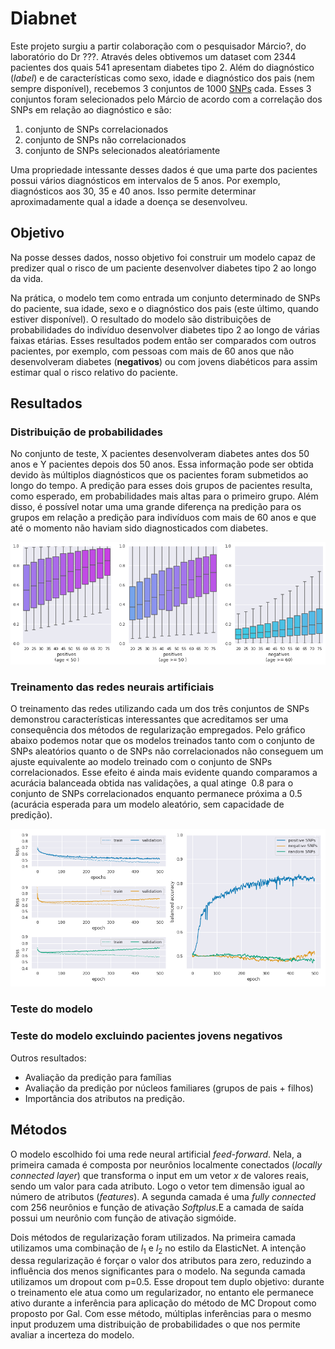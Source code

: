 # Diabnet

Este projeto surgiu a partir colaboração com o pesquisador Márcio?, do laboratório do Dr ???. Através deles obtivemos um dataset com 2344 pacientes dos quais 541 apresentam diabetes tipo 2. Além do diagnóstico (_label_) e de características como sexo, idade e diagnóstico dos pais (nem sempre disponível), recebemos 3 conjuntos de 1000 [SNPs](https://pt.wikipedia.org/wiki/Polimorfismo_de_nucleot%C3%ADdeo_%C3%BAnico) cada. Esses 3 conjuntos foram selecionados pelo Márcio de acordo com a correlação dos SNPs em relação ao diagnóstico e são:

1. conjunto de SNPs correlacionados
2. conjunto de SNPs não correlacionados
3. conjunto de SNPs selecionados aleatóriamente

Uma propriedade intessante desses dados é que uma parte dos pacientes possui vários diagnósticos em intervalos de 5 anos. Por exemplo, diagnósticos aos 30, 35 e 40 anos. Isso permite determinar aproximadamente qual a idade a doença se desenvolveu.

## Objetivo

Na posse desses dados, nosso objetivo foi construir um modelo capaz de predizer qual o risco de um paciente desenvolver diabetes tipo 2 ao longo da vida. 

Na prática, o modelo tem como entrada um conjunto determinado de SNPs do paciente, sua idade, sexo e o diagnóstico dos pais (este último, quando estiver disponível). O resultado do modelo são distribuições de probabilidades do indivíduo desenvolver diabetes tipo 2 ao longo de várias faixas etárias. Esses resultados podem então ser comparados com outros pacientes, por exemplo, com pessoas com mais de 60 anos que não desenvolveram diabetes (**negativos**) ou com jovens diabéticos para assim estimar qual o risco relativo do paciente.

## Resultados

### Distribuição de probabilidades

No conjunto de teste, X pacientes desenvolveram diabetes antes dos 50 anos e Y pacientes depois dos 50 anos. Essa informação pode ser obtida devido às múltiplos diagnósticos que os pacientes foram submetidos ao longo do tempo. A predição para esses dois grupos de pacientes resulta, como esperado, em probabilidades mais altas para o primeiro grupo. Além disso, é possível notar uma uma grande diferença na predição para os grupos em relação a predição para indivíduos com mais de 60 anos e que até o momento não haviam sido diagnosticados com diabetes. 

![distribuicao](images/distribution_first_positives.png)

### Treinamento das redes neurais artificiais

O treinamento das redes utilizando cada um dos três conjuntos de SNPs demonstrou características interessantes que acreditamos ser uma consequência dos métodos de regularização empregados. Pelo gráfico abaixo podemos notar que os modelos treinados tanto com o conjunto de SNPs aleatórios quanto o de SNPs não correlacionados não conseguem um ajuste equivalente ao modelo treinado com o conjunto de SNPs correlacionados. Esse efeito é ainda mais evidente quando comparamos a acurácia balanceada obtida nas validações, a qual atinge $~0.8$ para o conjunto de SNPs correlacionados enquanto permanece próxima a $0.5$ (acurácia esperada para um modelo aleatório, sem capacidade de predição).

![treinamento](images/training_results.png)

### Teste do modelo

### Teste do modelo excluindo pacientes jovens negativos

Outros resultados:

- Avaliação da predição para famílias
- Avaliação da predição por núcleos familiares (grupos de pais + filhos)
- Importância dos atributos na predição.

## Métodos

O modelo escolhido foi uma rede neural artificial _feed-forward_. Nela, a primeira camada é composta por neurônios localmente conectados (_locally connected layer_) que transforma o input em um vetor  $x$ de valores reais, sendo um valor para cada atributo. Logo o vetor tem dimensão igual ao número de atributos (_features_). A segunda camada é uma _fully connected_ com 256 neurônios e função de ativação _Softplus_.E a camada de saída possui um neurônio com função de ativação sigmóide.

Dois métodos de regularização foram utilizados. Na primeira camada utilizamos uma combinação de $l_1$ e $l_2$ no estilo da ElasticNet. A intenção dessa regularização é forçar o valor dos atributos para zero, reduzindo a influência dos menos significantes para o modelo. Na segunda camada utilizamos um dropout com p=0.5. Esse dropout tem duplo objetivo: durante o treinamento ele atua como um regularizador, no entanto ele permanece ativo durante a inferência para aplicação do método de MC Dropout como proposto por Gal. Com esse método, múltiplas inferências para o mesmo input produzem uma distribuição de probabilidades o que nos permite avaliar a incerteza do modelo.
